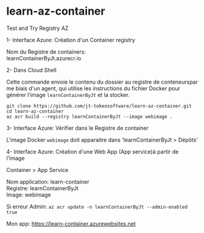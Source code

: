 # learn-az-container

Test and Try Registry AZ    
    
1- Interface Azure: Création d'un Container registry
    
Nom du Registre de containers:    
learnContainerByJt.azurecr.io    
    
2- Dans Cloud Shell    
    
Cette commande envoie le contenu du dossier au registre de conteneurspar me biais d'un agent, qui utilise les instructions du fichier Docker pour générer l’image `learnContainerByJt` et la stocker.
```
git clone https://github.com/jt-tokeosoftware/learn-az-container.git
cd learn-az-container
az acr build --registry learnContainerByJt --image webimage .
```

3- Interface Azure: Vérifier dans le Registre de container   
   
L'image Docker `webimage` doit apparaitre dans 'learnContainerByJt > Dépôts'


4- Interface Azure: Création d'une Web App (App service)à partir de l'image    

Container  > App Service    

Nom application: learn-container    
Registre: learnContainerByJt    
Image: webimage    

Si erreur Admin: `az acr update -n learnContainerByJt --admin-enabled true`    

Mon app: https://learn-container.azurewebsites.net    


